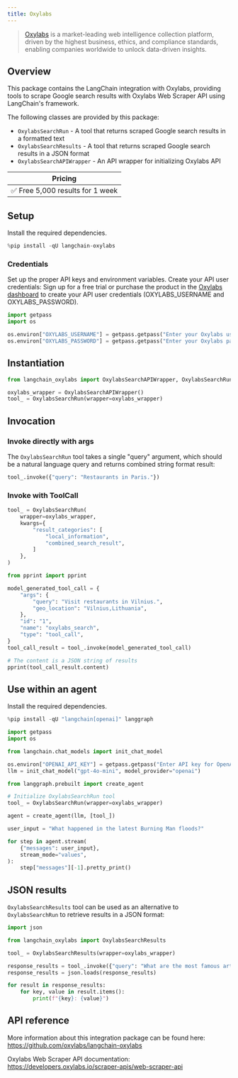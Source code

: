 ```yaml
---
title: Oxylabs
---
```


>[Oxylabs](https://oxylabs.io/) is a market-leading web intelligence collection platform, driven by the highest business, ethics, and compliance standards, enabling companies worldwide to unlock data-driven insights.

## Overview

This package contains the LangChain integration with Oxylabs, providing tools to scrape Google search results with Oxylabs Web Scraper API using LangChain's framework.

The following classes are provided by this package:
- `OxylabsSearchRun` - A tool that returns scraped Google search results in a formatted text
- `OxylabsSearchResults` - A tool that returns scraped Google search results in a JSON format
- `OxylabsSearchAPIWrapper` - An API wrapper for initializing Oxylabs API

|             Pricing             |
|:-------------------------------:|
| ✅ Free 5,000 results for 1 week |

## Setup

Install the required dependencies.


```python
%pip install -qU langchain-oxylabs
```

### Credentials

Set up the proper API keys and environment variables. Create your API user credentials: Sign up for a free trial or purchase the product in the [Oxylabs dashboard](https://dashboard.oxylabs.io/en/registration) to create your API user credentials (OXYLABS_USERNAME and OXYLABS_PASSWORD).


```python
import getpass
import os

os.environ["OXYLABS_USERNAME"] = getpass.getpass("Enter your Oxylabs username: ")
os.environ["OXYLABS_PASSWORD"] = getpass.getpass("Enter your Oxylabs password: ")
```

## Instantiation


```python
from langchain_oxylabs import OxylabsSearchAPIWrapper, OxylabsSearchRun

oxylabs_wrapper = OxylabsSearchAPIWrapper()
tool_ = OxylabsSearchRun(wrapper=oxylabs_wrapper)
```

## Invocation

### Invoke directly with args

The `OxylabsSearchRun` tool takes a single "query" argument, which should be a natural language query and returns combined string format result:


```python
tool_.invoke({"query": "Restaurants in Paris."})
```

### Invoke with ToolCall


```python
tool_ = OxylabsSearchRun(
    wrapper=oxylabs_wrapper,
    kwargs={
        "result_categories": [
            "local_information",
            "combined_search_result",
        ]
    },
)
```


```python
from pprint import pprint

model_generated_tool_call = {
    "args": {
        "query": "Visit restaurants in Vilnius.",
        "geo_location": "Vilnius,Lithuania",
    },
    "id": "1",
    "name": "oxylabs_search",
    "type": "tool_call",
}
tool_call_result = tool_.invoke(model_generated_tool_call)

# The content is a JSON string of results
pprint(tool_call_result.content)
```

## Use within an agent
Install the required dependencies.


```python
%pip install -qU "langchain[openai]" langgraph
```


```python
import getpass
import os

from langchain.chat_models import init_chat_model

os.environ["OPENAI_API_KEY"] = getpass.getpass("Enter API key for OpenAI: ")
llm = init_chat_model("gpt-4o-mini", model_provider="openai")
```


```python
from langgraph.prebuilt import create_agent

# Initialize OxylabsSearchRun tool
tool_ = OxylabsSearchRun(wrapper=oxylabs_wrapper)

agent = create_agent(llm, [tool_])

user_input = "What happened in the latest Burning Man floods?"

for step in agent.stream(
    {"messages": user_input},
    stream_mode="values",
):
    step["messages"][-1].pretty_print()
```

## JSON results
`OxylabsSearchResults` tool can be used as an alternative to `OxylabsSearchRun` to retrieve results in a JSON format:


```python
import json

from langchain_oxylabs import OxylabsSearchResults

tool_ = OxylabsSearchResults(wrapper=oxylabs_wrapper)

response_results = tool_.invoke({"query": "What are the most famous artists?"})
response_results = json.loads(response_results)

for result in response_results:
    for key, value in result.items():
        print(f"{key}: {value}")
```

## API reference
More information about this integration package can be found here: https://github.com/oxylabs/langchain-oxylabs

Oxylabs Web Scraper API documentation: https://developers.oxylabs.io/scraper-apis/web-scraper-api
